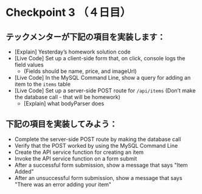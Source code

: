 # Checkpoint 3 （４日目）

## テックメンターが下記の項目を実装します：

* [Explain] Yesterday’s homework solution code
* [Live Code] Set up a client-side form that, on click, console logs the field values
  * (Fields should be name, price, and imageUrl)
* [Live Code] In the MySQL Command Line, show a query for adding an item to the `items` table
* [Live Code] Set up a server-side POST route for `/api/items` (Don’t make the database call - that will be homework)
  * [Explain] what bodyParser does

 
## 下記の項目を実装してみよう：

* Complete the server-side POST route by making the database call
* Verify that the POST worked by using the MySQL Command Line
* Create the API service function for creating an item
* Invoke the API service function on a form submit
* After a successful form submission, show a message that says "Item Added"
* After an unsuccessful form submission, show a message that says "There was an error adding your item"